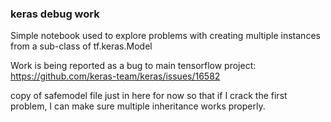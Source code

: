 ### keras debug work

Simple notebook used to explore problems with creating multiple instances from a sub-class of tf.keras.Model

Work is being reported as a bug to main tensorflow project: https://github.com/keras-team/keras/issues/16582

copy of safemodel file just in here for now so that if I crack the first problem, I can make sure multiple inheritance works properly.
